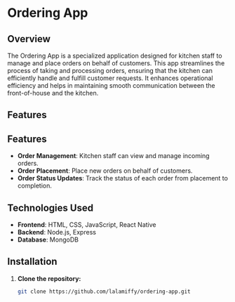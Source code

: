 # Ordering App

## Overview

The Ordering App is a specialized application designed for kitchen staff to manage and place orders on behalf of customers. This app streamlines the process of taking and processing orders, ensuring that the kitchen can efficiently handle and fulfill customer requests. It enhances operational efficiency and helps in maintaining smooth communication between the front-of-house and the kitchen.

## Features

## Features

- **Order Management**: Kitchen staff can view and manage incoming orders.
- **Order Placement**: Place new orders on behalf of customers.
- **Order Status Updates**: Track the status of each order from placement to completion.

## Technologies Used

- **Frontend**: HTML, CSS, JavaScript, React Native 
- **Backend**: Node.js, Express
- **Database**: MongoDB 


## Installation

1. **Clone the repository:**

   ```bash
   git clone https://github.com/lalamiffy/ordering-app.git
